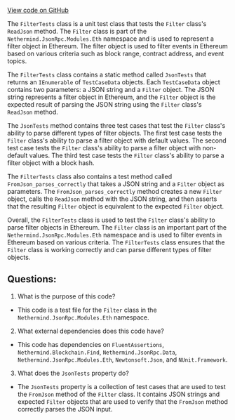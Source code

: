 [View code on GitHub](https://github.com/nethermindeth/nethermind/Nethermind.JsonRpc.Test/Modules/Eth/FilterTests.cs)

The `FilterTests` class is a unit test class that tests the `Filter` class's `ReadJson` method. The `Filter` class is part of the `Nethermind.JsonRpc.Modules.Eth` namespace and is used to represent a filter object in Ethereum. The filter object is used to filter events in Ethereum based on various criteria such as block range, contract address, and event topics.

The `FilterTests` class contains a static method called `JsonTests` that returns an `IEnumerable` of `TestCaseData` objects. Each `TestCaseData` object contains two parameters: a JSON string and a `Filter` object. The JSON string represents a filter object in Ethereum, and the `Filter` object is the expected result of parsing the JSON string using the `Filter` class's `ReadJson` method.

The `JsonTests` method contains three test cases that test the `Filter` class's ability to parse different types of filter objects. The first test case tests the `Filter` class's ability to parse a filter object with default values. The second test case tests the `Filter` class's ability to parse a filter object with non-default values. The third test case tests the `Filter` class's ability to parse a filter object with a block hash.

The `FilterTests` class also contains a test method called `FromJson_parses_correctly` that takes a JSON string and a `Filter` object as parameters. The `FromJson_parses_correctly` method creates a new `Filter` object, calls the `ReadJson` method with the JSON string, and then asserts that the resulting `Filter` object is equivalent to the expected `Filter` object.

Overall, the `FilterTests` class is used to test the `Filter` class's ability to parse filter objects in Ethereum. The `Filter` class is an important part of the `Nethermind.JsonRpc.Modules.Eth` namespace and is used to filter events in Ethereum based on various criteria. The `FilterTests` class ensures that the `Filter` class is working correctly and can parse different types of filter objects.
## Questions: 
 1. What is the purpose of this code?
- This code is a test file for the `Filter` class in the `Nethermind.JsonRpc.Modules.Eth` namespace.

2. What external dependencies does this code have?
- This code has dependencies on `FluentAssertions`, `Nethermind.Blockchain.Find`, `Nethermind.JsonRpc.Data`, `Nethermind.JsonRpc.Modules.Eth`, `Newtonsoft.Json`, and `NUnit.Framework`.

3. What does the `JsonTests` property do?
- The `JsonTests` property is a collection of test cases that are used to test the `FromJson` method of the `Filter` class. It contains JSON strings and expected `Filter` objects that are used to verify that the `FromJson` method correctly parses the JSON input.